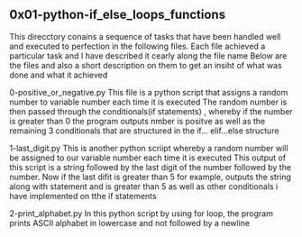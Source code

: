## 0x01-python-if_else_loops_functions
This direcctory conains a sequence of tasks that have been handled well and executed to perfection in the following files.
Each file achieved a particular task and I have described it cearly along the file name
Below are the files and also a short description on them to get an insiht of what was done and what it achieved

0-positive_or_negative.py
This file is a python script that assigns a random number to variable number each time it is executed
The random number is then passed through the conditionals(if statements) , whereby if the number is greater than 0 the program outputs nmber is positve as well as the remaining 3 conditionals that are structured in the if... elif...else structure

1-last_digit.py
This is another python scriipt whereby a random number will be assigned to our variable number each time it is executed
This output of this script is a string followed by the last digit of the number followed by the number.
Now if the last difit is greater than 5 for example, outputs the string along with statement and is greater than 5 as well as other conditionals i have implemented on tthe if statements

2-print_alphabet.py
In this python script by using for loop, the program prints ASCII alphabet in lowercase and not followed by a newline
